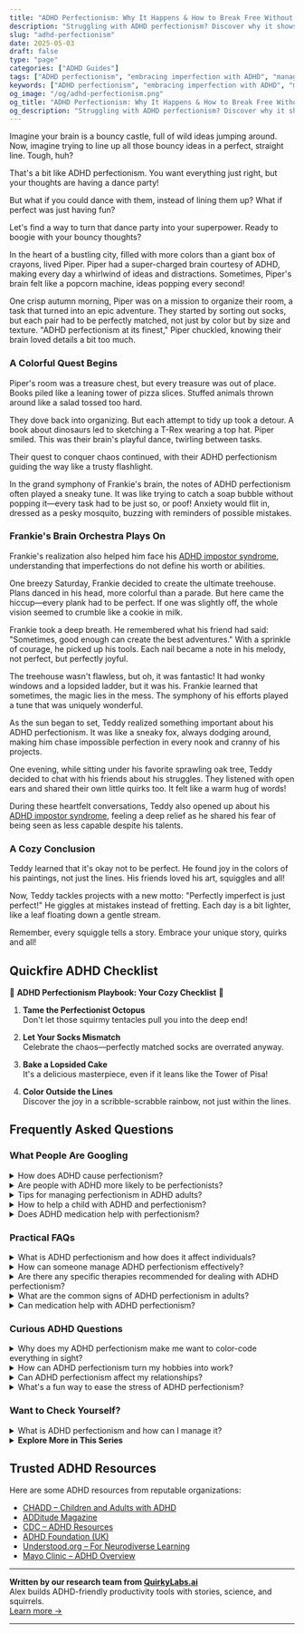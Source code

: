 ```yaml
---
title: "ADHD Perfectionism: Why It Happens & How to Break Free Without Losing Your Spark"
description: "Struggling with ADHD perfectionism? Discover why it shows up, how it holds you back, and ways to embrace imperfection while still feeling proud of your progress."
slug: "adhd-perfectionism"
date: 2025-05-03
draft: false
type: "page"
categories: ["ADHD Guides"]
tags: ["ADHD perfectionism", "embracing imperfection with ADHD", "managing ADHD productivity", "ADHD creativity tips", "adult ADHD coping", "perfectionism and executive dysfunction", "ADHD emotional regulation"]
keywords: ["ADHD perfectionism", "embracing imperfection with ADHD", "managing ADHD productivity", "ADHD creativity tips", "adult ADHD coping", "perfectionism and executive dysfunction", "ADHD emotional regulation"]
og_image: "/og/adhd-perfectionism.png"
og_title: "ADHD Perfectionism: Why It Happens & How to Break Free Without Losing Your Spark"
og_description: "Struggling with ADHD perfectionism? Discover why it shows up, how it holds you back, and ways to embrace imperfection while still feeling proud of your progress."
---
```


Imagine your brain is a bouncy castle, full of wild ideas jumping around. Now, imagine trying to line up all those bouncy ideas in a perfect, straight line. Tough, huh?

That's a bit like ADHD perfectionism. You want everything just right, but your thoughts are having a dance party!

But what if you could dance with them, instead of lining them up? What if perfect was just having fun?

Let's find a way to turn that dance party into your superpower. Ready to boogie with your bouncy thoughts?

In the heart of a bustling city, filled with more colors than a giant box of crayons, lived Piper. Piper had a super-charged brain courtesy of ADHD, making every day a whirlwind of ideas and distractions. Sometimes, Piper's brain felt like a popcorn machine, ideas popping every second!

One crisp autumn morning, Piper was on a mission to organize their room, a task that turned into an epic adventure. They started by sorting out socks, but each pair had to be perfectly matched, not just by color but by size and texture. "ADHD perfectionism at its finest," Piper chuckled, knowing their brain loved details a bit too much.

### A Colorful Quest Begins

Piper's room was a treasure chest, but every treasure was out of place. Books piled like a leaning tower of pizza slices. Stuffed animals thrown around like a salad tossed too hard.

They dove back into organizing. But each attempt to tidy up took a detour. A book about dinosaurs led to sketching a T-Rex wearing a top hat. Piper smiled. This was their brain's playful dance, twirling between tasks.

Their quest to conquer chaos continued, with their ADHD perfectionism guiding the way like a trusty flashlight.

In the grand symphony of Frankie's brain, the notes of ADHD perfectionism often played a sneaky tune. It was like trying to catch a soap bubble without popping it—every task had to be just so, or poof! Anxiety would flit in, dressed as a pesky mosquito, buzzing with reminders of possible mistakes.

### Frankie's Brain Orchestra Plays On

Frankie's realization also helped him face his [ADHD impostor syndrome](/pages/adhd-impostor-syndrome/), understanding that imperfections do not define his worth or abilities.

One breezy Saturday, Frankie decided to create the ultimate treehouse. Plans danced in his head, more colorful than a parade. But here came the hiccup—every plank had to be perfect. If one was slightly off, the whole vision seemed to crumble like a cookie in milk.

Frankie took a deep breath. He remembered what his friend had said: "Sometimes, good enough can create the best adventures." With a sprinkle of courage, he picked up his tools. Each nail became a note in his melody, not perfect, but perfectly joyful.

The treehouse wasn't flawless, but oh, it was fantastic! It had wonky windows and a lopsided ladder, but it was his. Frankie learned that sometimes, the magic lies in the mess. The symphony of his efforts played a tune that was uniquely wonderful.

As the sun began to set, Teddy realized something important about his ADHD perfectionism. It was like a sneaky fox, always dodging around, making him chase impossible perfection in every nook and cranny of his projects.

One evening, while sitting under his favorite sprawling oak tree, Teddy decided to chat with his friends about his struggles. They listened with open ears and shared their own little quirks too. It felt like a warm hug of words!

During these heartfelt conversations, Teddy also opened up about his [ADHD impostor syndrome](/pages/adhd-impostor-syndrome/), feeling a deep relief as he shared his fear of being seen as less capable despite his talents.

### A Cozy Conclusion

Teddy learned that it's okay not to be perfect. He found joy in the colors of his paintings, not just the lines. His friends loved his art, squiggles and all!

Now, Teddy tackles projects with a new motto: "Perfectly imperfect is just perfect!" He giggles at mistakes instead of fretting. Each day is a bit lighter, like a leaf floating down a gentle stream.

Remember, every squiggle tells a story. Embrace your unique story, quirks and all!

## Quickfire ADHD Checklist

🎨 **ADHD Perfectionism Playbook: Your Cozy Checklist** 🎨

1. **Tame the Perfectionist Octopus**  
   Don't let those squirmy tentacles pull you into the deep end!

2. **Let Your Socks Mismatch**  
   Celebrate the chaos—perfectly matched socks are overrated anyway.

3. **Bake a Lopsided Cake**  
   It's a delicious masterpiece, even if it leans like the Tower of Pisa!

4. **Color Outside the Lines**  
   Discover the joy in a scribble-scrabble rainbow, not just within the lines.

## Frequently Asked Questions



### What People Are Googling

<details><summary>How does ADHD cause perfectionism?</summary><p>Absolutely, ADHD and perfectionism can indeed go hand-in-hand, and it’s a great question to explore! Often, individuals with ADHD might struggle with feelings of inadequacy due to past difficulties with consistency and meeting expectations. This can lead to a strong desire to do things perfectly as a way to prove their abilities or to avoid criticism. It's like overcompensating; there’s this internal drive to make things just right, hoping it’ll smooth over any bumps from past experiences or self-doubts. Just remember, it’s okay to aim for progress, not perfection!</p></details>
<details><summary>Are people with ADHD more likely to be perfectionists?</summary><p>Absolutely! It might seem surprising, but many individuals with ADHD often lean towards perfectionism. This can be because they have a strong desire to do things just right and avoid the criticism they might have faced in the past for making mistakes or overlooking details. It's important to recognize this drive and find a balance, ensuring it doesn't lead to overwhelming stress or unrealistic expectations. Remember, aiming for progress, not perfection, is both a kind and effective approach!</p></details>
<details><summary>Tips for managing perfectionism in ADHD adults?</summary><p>Absolutely, managing perfectionism when you have ADHD can indeed be a bit of a balancing act! A great starting point is to set clear and achievable goals for each task. This helps break things down into smaller, more manageable steps and reduces the pressure to get it 'perfect' on the first try. It’s also helpful to practice self-compassion—remind yourself that it’s completely okay to make mistakes and that each one is a stepping stone to learning and improvement. Lastly, consider setting a timer to limit how long you work on a task, which can prevent over-focusing and help you say "good enough" more often. These strategies can really help ease the grip of perfectionism!</p></details>
<details><summary>How to help a child with ADHD and perfectionism?</summary><p>Absolutely, supporting a child who has both ADHD and perfectionist tendencies can be a tender task. One effective approach is to emphasize the process over the final product, praising their effort, strategies, and resilience. It helps to set realistic and clear expectations, breaking tasks into manageable steps to reduce the pressure to be perfect. Also, keep communication open and nurturing, so they feel safe discussing their frustrations and fears about imperfection; this can empower them to try new things, make mistakes, and learn from them in a supportive environment.</p></details>
<details><summary>Does ADHD medication help with perfectionism?</summary><p>Absolutely, ADHD medication can indeed help with aspects of perfectionism. Many people find that when their ADHD symptoms are better managed with medication, they can focus more effectively and feel less overwhelmed, which decreases the need to be perfect as a way to compensate for their struggles. Medication can help in reducing the procrastination and anxiety tied to perfectionism, making it easier to start tasks without fearing they won't be done perfectly. It’s always best to have a chat with your healthcare provider to tailor a strategy that works best for you, including finding the right medication and dose.</p></details>



### Practical FAQs

<details><summary>What is ADHD perfectionism and how does it affect individuals?</summary><p>ADHD perfectionism is a common, though often surprising, facet of ADHD where individuals feel a pressing need to perform tasks flawlessly. This might sound counterintuitive given ADHD's association with impulsivity and disorganization, but it's a real experience for many. This form of perfectionism can lead to significant stress and procrastination, as the fear of making mistakes may cause someone to stall or avoid tasks altogether. Understanding and addressing this aspect of ADHD can make a big difference in reducing anxiety and helping individuals feel more capable and confident in their endeavors.</p></details>
<details><summary>How can someone manage ADHD perfectionism effectively?</summary><p>Managing ADHD perfectionism can feel a bit like taming a wild, yet creative beast! A great first step is to set clear, achievable goals that break tasks into smaller, more manageable pieces. This can help reduce the overwhelming pressure to get everything "just right." Also, give yourself permission to make mistakes and view them as natural steps in the learning process. Remember, progress is far more important than perfection, and every step forward is a victory worth celebrating in its own right.</p></details>
<details><summary>Are there any specific therapies recommended for dealing with ADHD perfectionism?</summary><p>Absolutely, there's definitely help available for managing perfectionism when you have ADHD. Cognitive Behavioral Therapy (CBT) is highly recommended as it helps modify unhelpful thoughts and behaviors, providing practical approaches to reduce perfectionism. Alongside CBT, coaching specifically tailored to ADHD can also be incredibly beneficial in developing strategies that align with your unique way of processing and executing tasks. These therapies can offer wonderful tools to balance your aspirations with self-compassion, making everyday tasks feel more manageable and less daunting.</p></details>
<details><summary>What are the common signs of ADHD perfectionism in adults?</summary><p>Absolutely, recognizing ADHD perfectionism is a great step towards understanding yourself better! Common signs include setting extremely high standards for yourself that can often feel unachievable, leading to procrastination because starting tasks feels too daunting. You might also notice a tendency to fixate on minor details or mistakes, which can make completing tasks feel overwhelming. And lastly, there's often a harsh inner critic that doesn't let up, even over small things. It's important to remember that these feelings are quite common, and you're definitely not alone in this experience.</p></details>
<details><summary>Can medication help with ADHD perfectionism?</summary><p>Absolutely, medication can be a helpful tool in managing ADHD-related perfectionism. Many people find that when their core ADHD symptoms are alleviated with medication, they have an easier time breaking tasks into manageable steps and avoiding the all-or-nothing thinking that fuels perfectionism. It's like turning down the volume on that nagging inner critic that demands everything be just right. Remember, though, medication is just one piece of the puzzle, and it works best when combined with other strategies like therapy or coaching. Keep exploring to find the right balance that works for you!</p></details>



### Curious ADHD Questions

<details><summary>Why does my ADHD perfectionism make me want to color-code everything in sight?</summary><p>Ah, it sounds like your mind is just trying to find a soothing rhythm in the colorful chaos! When you have ADHD, your brain is often searching for ways to make sense of all the bustling activity and information around you. Color-coding can be a visually appealing strategy that not only helps to organize thoughts and tasks but also provides a satisfying sense of control and order. It’s like giving every idea and item its own cozy little home, making it easier for you to navigate and manage your day-to-day life. Keep embracing whatever methods work best for you!</p></details>
<details><summary>How can ADHD perfectionism turn my hobbies into work?</summary><p>Absolutely, I understand how that can happen! When you live with ADHD and perfectionism, hobbies can sometimes lose their joy because there's a strong drive to make everything just right. This drive can lead you to set very high standards for what should be relaxing activities, turning them into sources of stress or work. Remember, hobbies are your space to unwind and enjoy—perfection isn't required to validate your enjoyment or the time spent on them.</p></details>
<details><summary>Can ADHD perfectionism affect my relationships?</summary><p>Absolutely, ADHD-related perfectionism can indeed impact relationships in various ways. It might make you set very high expectations for yourself and sometimes for others, which can lead to feelings of disappointment or frustration. Remember, it’s okay to strive for great things, but balance is key. Being gentle with yourself and openly communicating with those around you can help manage these pressures and enhance your relationships.</p></details>
<details><summary>What's a fun way to ease the stress of ADHD perfectionism?</summary><p>Absolutely, finding fun ways to ease stress is key, especially with ADHD perfectionism! One delightful method is to engage in creative activities that don’t have a set "right way" to do them, like painting, doodling, or crafting. These activities encourage your mind to focus on the process rather than the outcome. Plus, it’s a wonderful opportunity to remind yourself that it’s okay not to be perfect, and you can enjoy the freedom and relaxation that comes with expressing yourself creatively. Such activities not only soothe your mind but also celebrate the unique way it works!</p></details>



### Want to Check Yourself?

<details><summary>What is ADHD perfectionism and how can I manage it?</summary><p>ADHD perfectionism is when someone with ADHD holds themselves to incredibly high standards, often unrealistically so, which can lead to feelings of failure and frustration. This might stem from years of trying to compensate for challenges related to ADHD, like forgetfulness or time management difficulties. To manage this, it's important to set more realistic goals and celebrate small successes along the way. Also, practicing self-compassion can be a game changer—remind yourself that it's okay not to be perfect and that every step forward, no matter how small, is a victory worth acknowledging.</p></details>

<script type="application/ld+json">
{
  "@context": "https://schema.org",
  "@type": "FAQPage",
  "mainEntity": [
    {
      "@type": "Question",
      "name": "How does ADHD cause perfectionism?",
      "acceptedAnswer": {
        "@type": "Answer",
        "text": "Absolutely, ADHD and perfectionism can indeed go hand-in-hand, and it\u2019s a great question to explore! Often, individuals with ADHD might struggle with feelings of inadequacy due to past difficulties with consistency and meeting expectations. This can lead to a strong desire to do things perfectly as a way to prove their abilities or to avoid criticism. It's like overcompensating; there\u2019s this internal drive to make things just right, hoping it\u2019ll smooth over any bumps from past experiences or self-doubts. Just remember, it\u2019s okay to aim for progress, not perfection!"
      }
    },
    {
      "@type": "Question",
      "name": "Are people with ADHD more likely to be perfectionists?",
      "acceptedAnswer": {
        "@type": "Answer",
        "text": "Absolutely! It might seem surprising, but many individuals with ADHD often lean towards perfectionism. This can be because they have a strong desire to do things just right and avoid the criticism they might have faced in the past for making mistakes or overlooking details. It's important to recognize this drive and find a balance, ensuring it doesn't lead to overwhelming stress or unrealistic expectations. Remember, aiming for progress, not perfection, is both a kind and effective approach!"
      }
    },
    {
      "@type": "Question",
      "name": "Tips for managing perfectionism in ADHD adults?",
      "acceptedAnswer": {
        "@type": "Answer",
        "text": "Absolutely, managing perfectionism when you have ADHD can indeed be a bit of a balancing act! A great starting point is to set clear and achievable goals for each task. This helps break things down into smaller, more manageable steps and reduces the pressure to get it 'perfect' on the first try. It\u2019s also helpful to practice self-compassion\u2014remind yourself that it\u2019s completely okay to make mistakes and that each one is a stepping stone to learning and improvement. Lastly, consider setting a timer to limit how long you work on a task, which can prevent over-focusing and help you say \"good enough\" more often. These strategies can really help ease the grip of perfectionism!"
      }
    },
    {
      "@type": "Question",
      "name": "How to help a child with ADHD and perfectionism?",
      "acceptedAnswer": {
        "@type": "Answer",
        "text": "Absolutely, supporting a child who has both ADHD and perfectionist tendencies can be a tender task. One effective approach is to emphasize the process over the final product, praising their effort, strategies, and resilience. It helps to set realistic and clear expectations, breaking tasks into manageable steps to reduce the pressure to be perfect. Also, keep communication open and nurturing, so they feel safe discussing their frustrations and fears about imperfection; this can empower them to try new things, make mistakes, and learn from them in a supportive environment."
      }
    },
    {
      "@type": "Question",
      "name": "Does ADHD medication help with perfectionism?",
      "acceptedAnswer": {
        "@type": "Answer",
        "text": "Absolutely, ADHD medication can indeed help with aspects of perfectionism. Many people find that when their ADHD symptoms are better managed with medication, they can focus more effectively and feel less overwhelmed, which decreases the need to be perfect as a way to compensate for their struggles. Medication can help in reducing the procrastination and anxiety tied to perfectionism, making it easier to start tasks without fearing they won't be done perfectly. It\u2019s always best to have a chat with your healthcare provider to tailor a strategy that works best for you, including finding the right medication and dose."
      }
    }
  ]
}
</script>
<script type="application/ld+json">
{
  "@context": "https://schema.org",
  "@type": "Article",
  "author": {
    "@type": "Person",
    "name": "QuirkyLabs",
    "url": "https://quirkylabs.ai/about"
  },
  "headline": "\"Unlock Joy: Beat ADHD Perfectionism & Thrive!\"",
  "mainEntityOfPage": "https://blog.quirkylabs.ai/pages/adhd-perfectionism/",
  "datePublished": "2025-05-03"
}
</script>
<script type="application/ld+json">
{
  "@context": "https://schema.org",
  "@type": "BreadcrumbList",
  "itemListElement": [
    {
      "@type": "ListItem",
      "position": 1,
      "name": "Home",
      "item": "https://quirkylabs.ai/"
    },
    {
      "@type": "ListItem",
      "position": 2,
      "name": "Blog",
      "item": "https://blog.quirkylabs.ai/"
    },
    {
      "@type": "ListItem",
      "position": 3,
      "name": "\"Unlock Joy: Beat ADHD Perfectionism & Thrive!\"",
      "item": "https://blog.quirkylabs.ai/pages/adhd-perfectionism/"
    }
  ]
}
</script>

<details>
<summary><strong>Explore More in This Series</strong></summary>

- [Adhd Hide Your Struggles](/pages/adhd-hide-your-struggles/)
- [Adhd Emotional Collapse](/pages/adhd-emotional-collapse/)
- [Adhd Impostor Syndrome](/pages/adhd-impostor-syndrome/)
- [Adhd Compliment Doubt](/pages/adhd-compliment-doubt/)
- [Adhd Performative Productivity](/pages/adhd-performative-productivity/)
- [Adhd Why Success Feels Fake](/pages/adhd-why-success-feels-fake/)
- [Adhd Validation Hunger](/pages/adhd-validation-hunger/)
- [Adhd Doing Too Much](/pages/adhd-doing-too-much/)
</details>



## Trusted ADHD Resources

Here are some ADHD resources from reputable organizations:

- [CHADD – Children and Adults with ADHD](https://chadd.org)
- [ADDitude Magazine](https://www.additudemag.com)
- [CDC – ADHD Resources](https://www.cdc.gov/ncbddd/adhd)
- [ADHD Foundation (UK)](https://www.adhdfoundation.org.uk)
- [Understood.org – For Neurodiverse Learning](https://www.understood.org)
- [Mayo Clinic – ADHD Overview](https://www.mayoclinic.org/diseases-conditions/adhd)


---

**Written by our research team from [QuirkyLabs.ai](https://quirkylabs.ai)**  
Alex builds ADHD-friendly productivity tools with stories, science, and squirrels.  
[Learn more →](https://quirkylabs.ai)

---